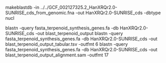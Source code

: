 makeblastdb -in ../../GCF_002127325.2_HanXRQr2.0-SUNRISE_cds_from_genomic.fna -out HanXRQr2.0-SUNRISE_cds -dbtype nucl

blastn -query fasta_terpenoid_synthesis_genes.fa -db HanXRQr2.0-SUNRISE_cds -out blast_terpenoid_output
blastn -query fasta_terpenoid_synthesis_genes.fa -db HanXRQr2.0-SUNRISE_cds -out blast_terpenoid_output_tabular.tsv -outfmt 6
blastn -query fasta_terpenoid_synthesis_genes.fa -db HanXRQr2.0-SUNRISE_cds -out blast_terpenoid_output_alignment.sam -outfmt 17
